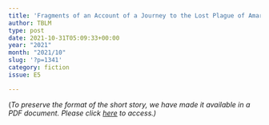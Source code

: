 ```yaml
---
title: 'Fragments of an Account of a Journey to the Lost Plague of Amarpur  – by Aishwarya Iyer'
author: TBLM
type: post
date: 2021-10-31T05:09:33+00:00
year: "2021"
month: "2021/10"
slug: '?p=1341'
category: fiction
issue: E5

---
```

(_To preserve the format of the short story, we have made it available in a PDF document._ __Please click_ [here][1] _to access.)__

 [1]: http://bombayliterarymagazine.com/wp-content/uploads/2021/11/Aishwarya-Iyer-Fragments.docx.pdf
